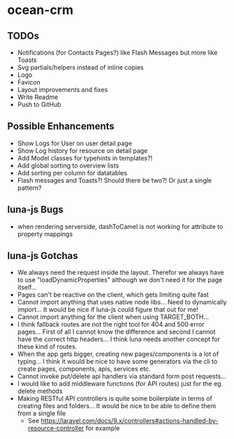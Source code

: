 # ocean-crm

## TODOs
* Notifications (for Contacts Pages?) like Flash Messages but more like Toasts
* Svg partials/helpers instead of inline copies
* Logo
* Favicon
* Layout improvements and fixes
* Write Readme
* Push to GitHub

## Possible Enhancements
* Show Logs for User on user detail page
* Show Log history for resource on detail page
* Add Model classes for typehints in templates?!
* Add global sorting to overview lists
* Add sorting per column for datatables
* Flash messages and Toasts?! Should there be two?! Or just a single pattern?

## luna-js Bugs
* when rendering serverside, dashToCamel is not working for attribute to property mappings 

## luna-js Gotchas
* We always need the request inside the layout. Therefor we always have to use "loadDynamicProperties" although we don't need it for the page itself...
* Pages can't be reactive on the client, which gets limiting quite fast
* Cannot import anything that uses native node libs... Need to dynamically import... It would be nice if luna-js could figure that out for me!
* Cannot import anything for the client when using TARGET_BOTH...
* I think fallback routes are not the right tool for 404 and 500 error pages... First of all I cannot know the difference and second I cannot have the correct http headers... I think luna needs another concept for these kind of routes.
* When the app gets bigger, creating new pages/components is a lot of typing... I think it would be nice to have some generators via the cli to create pages, components, apis, services etc.
* Cannot invoke put/delete api handlers via standard form post requests...
* I would like to add middleware functions (for API routes) just for the eg. delete methods
* Making RESTful API controllers is quite some boilerplate in terms of creating files and folders... It would be nice to be able to define them from a single file
  * See https://laravel.com/docs/9.x/controllers#actions-handled-by-resource-controller for example
